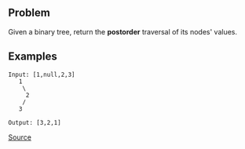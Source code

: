 ## Problem
Given a binary tree, return the **postorder** traversal of its nodes' values.

## Examples
```
Input: [1,null,2,3]
   1
    \
     2
    /
   3

Output: [3,2,1]
```

[Source](https://leetcode.com/problems/binary-tree-postorder-traversal/description/)
